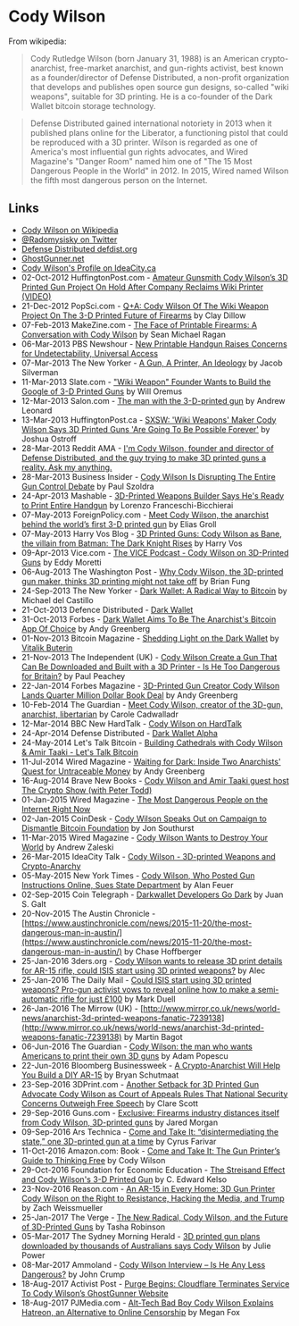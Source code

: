 
# Cody Wilson

From wikipedia:

> Cody Rutledge Wilson (born January 31, 1988) is an American crypto-anarchist, free-market anarchist, and gun-rights activist, best known as a founder/director of Defense Distributed, a non-profit organization that develops and publishes open source gun designs, so-called "wiki weapons", suitable for 3D printing. He is a co-founder of the Dark Wallet bitcoin storage technology.

> Defense Distributed gained international notoriety in 2013 when it published plans online for the Liberator, a functioning pistol that could be reproduced with a 3D printer. Wilson is regarded as one of America's most influential gun rights advocates, and Wired Magazine's "Danger Room" named him one of "The 15 Most Dangerous People in the World" in 2012. In 2015, Wired named Wilson the fifth most dangerous person on the Internet.

## Links

* [Cody Wilson on Wikipedia](https://en.wikipedia.org/wiki/Cody_Wilson)
* [@Radomysisky on Twitter](https://twitter.com/radomysisky)
* [Defense Distributed defdist.org](https://defdist.org/)
* [GhostGunner.net](https://ghostgunner.net/)
* [Cody Wilson's Profile on IdeaCity.ca](http://www.ideacity.ca/speaker/cody-wilson/)
* 02-Oct-2012 HuffingtonPost.com - [Amateur Gunsmith Cody Wilson’s 3D Printed Gun Project On Hold After Company Reclaims Wiki Printer (VIDEO)](http://www.huffingtonpost.com/2012/10/02/cody-wilsons-3d-printed-gun-project-on-hold-after-company-recalims-printer_n_1933225.html)
* 21-Dec-2012 PopSci.com - [Q+A: Cody Wilson Of The Wiki Weapon Project On The 3-D Printed Future of Firearms](http://www.popsci.com/technology/article/2012-12/qa-cody-wilson-wiki-weapons-project-3-d-printed-future-firearms) by Clay Dillow
* 07-Feb-2013 MakeZine.com - [The Face of Printable Firearms: A Conversation with Cody Wilson](http://makezine.com/2013/02/07/the-face-of-printable-firearms-a-conversation-with-cody-wilson/) by Sean Michael Ragan
* 06-Mar-2013 PBS Newshour - [New Printable Handgun Raises Concerns for Undetectability, Universal Access](http://www.pbs.org/newshour/bb/social_issues-jan-june13-guns2_05-06/)
* 07-Mar-2013 The New Yorker - [A Gun, A Printer, An Ideology](http://www.newyorker.com/tech/elements/a-gun-a-printer-an-ideology) by Jacob Silverman
* 11-Mar-2013 Slate.com - ["Wiki Weapon" Founder Wants to Build the Google of 3-D Printed Guns](http://www.slate.com/blogs/future_tense/2013/03/11/defcad_cody_wilson_plans_search_engine_for_3_d_printed_gun_parts.html) by Will Oremus
* 12-Mar-2013 Salon.com - [The man with the 3-D-printed gun](http://www.salon.com/2013/03/12/the_man_with_the_3d_printed_gun/) by Andrew Leonard
* 13-Mar-2013 HuffingtonPost.ca - [SXSW: 'Wiki Weapons' Maker Cody Wilson Says 3D Printed Guns 'Are Going To Be Possible Forever'](http://www.huffingtonpost.ca/2013/03/13/sxsw-printed-guns-wiki-weapons-cody-wilson_n_2868465.html) by Joshua Ostroff
* 28-Mar-2013 Reddit AMA - [I'm Cody Wilson, founder and director of Defense Distributed, and the guy trying to make 3D printed guns a reality. Ask my anything.](https://www.reddit.com/r/IAmA/comments/1b6x2r/im_cody_wilson_founder_and_director_of_defense/)
* 28-Mar-2013 Business Insider - [Cody Wilson Is Disrupting The Entire Gun Control Debate](http://www.businessinsider.com/cody-wilson-is-disrupting-gun-debate-2013-3?IR=T) by Paul Szoldra
* 24-Apr-2013 Mashable - [3D-Printed Weapons Builder Says He's Ready to Print Entire Handgun](http://mashable.com/2013/04/24/3d-printed-handgun/#i2kkmXAKYgqt) by Lorenzo Franceschi-Bicchierai
* 07-May-2013 ForeignPolicy.com - [Meet Cody Wilson, the anarchist behind the world’s first 3-D printed gun](http://foreignpolicy.com/2013/05/07/meet-cody-wilson-the-anarchist-behind-the-worlds-first-3-d-printed-gun/) by Elias Groll
* 07-May-2013 Harry Vos Blog - [3D Printed Guns: Cody Wilson as Bane, the villain from Batman: The Dark Knight Rises](http://harryvos.com/blog-archive/3d-printing-cody-wilson-bane) by Harry Vos
* 09-Apr-2013 Vice.com - [The VICE Podcast - Cody Wilson on 3D-Printed Guns](https://www.vice.com/en_us/article/gqw7k3/cody-wilson-on-3d-printed-guns-vice-podcast-001) by Eddy Moretti
* 06-Aug-2013 The Washington Post - [Why Cody Wilson, the 3D-printed gun maker, thinks 3D printing might not take off](https://www.washingtonpost.com/news/the-switch/wp/2013/08/06/why-cody-wilson-the-3d-printed-gun-maker-thinks-3d-printing-might-not-take-off/) by Brian Fung
* 24-Sep-2013 The New Yorker - [Dark Wallet: A Radical Way to Bitcoin](http://www.newyorker.com/business/currency/dark-wallet-a-radical-way-to-bitcoin) by Michael del Castillo
* 21-Oct-2013 Defence Distributed - [Dark Wallet](https://www.youtube.com/watch?v=Ouo7Q6Cf_yc)
* 31-Oct-2013 Forbes - [Dark Wallet Aims To Be The Anarchist's Bitcoin App Of Choice](https://www.forbes.com/sites/andygreenberg/2013/10/31/darkwallet-aims-to-be-the-anarchists-bitcoin-app-of-choice/#b394a5a4cadf) by Andy Greenberg
* 01-Nov-2013 Bitcoin Magazine - [Shedding Light on the Dark Wallet](https://bitcoinmagazine.com/articles/shedding-light-on-the-dark-wallet-1383357523/) by [Vitalik Buterin](/people/vitalik_buterin.md)
* 21-Nov-2013 The Independent (UK) - [Cody Wilson Create a Gun That Can Be Downloaded and Built with a 3D Printer - Is He Too Dangerous for Britain?](http://www.independent.co.uk/life-style/gadgets-and-tech/cody-wilson-created-a-gun-that-can-be-downloaded-and-built-with-a-3d-printer-is-he-too-dangerous-for-8955409.html) by Paul Peachey
* 22-Jan-2014 Forbes Magazine - [3D-Printed Gun Creator Cody Wilson Lands Quarter Million Dollar Book Deal](https://www.forbes.com/sites/andygreenberg/2014/01/22/3d-printed-gun-creator-cody-wilson-lands-quarter-million-dollar-book-deal/#497a1f2a276f) by Andy Greenberg
* 10-Feb-2014 The Guardian - [Meet Cody Wilson, creator of the 3D-gun, anarchist, libertarian](https://www.theguardian.com/technology/2014/feb/10/cody-wilson-3d-gun-anarchist) by Carole Cadwalladr
* 12-Mar-2014 BBC New HardTalk - [Cody Wilson on HardTalk](https://www.youtube.com/watch?v=CGjpdjz-mk0)
* 24-Apr-2014 Defense Distributed - [Dark Wallet Alpha](https://www.youtube.com/watch?v=6VFopiRaXwQ)
* 24-May-2014 Let's Talk Bitcoin - [Building Cathedrals with Cody Wilson & Amir Taaki - Let's Talk Bitcoin](https://www.youtube.com/watch?v=-xkgGKmPc80)
* 11-Jul-2014 Wired Magazine - [Waiting for Dark: Inside Two Anarchists' Quest for Untraceable Money](https://www.wired.com/2017/05/one-scrappy-startup-survived-early-bitcoin-wars/) by Andy Greenberg
* 16-Aug-2014 Brave New Books - [Cody Wilson and Amir Taaki guest host The Crypto Show (with Peter Todd)](https://www.youtube.com/watch?v=xG5HlETyk7A)
* 01-Jan-2015 Wired Magazine - [The Most Dangerous People on the Internet Right Now](https://www.wired.com/2015/01/dangerous-people-internet-right-now/)
* 02-Jan-2015 CoinDesk - [Cody Wilson Speaks Out on Campaign to Dismantle Bitcoin Foundation](https://www.coindesk.com/cody-wilson-speaks-campaign-dismantle-bitcoin-foundation/) by Jon Southurst
* 11-Mar-2015 Wired Magazine - [Cody Wilson Wants to Destroy Your World](https://www.wired.com/2015/03/cody-wilson-wants-to-destroy-your-world/) by Andrew Zaleski
* 26-Mar-2015 IdeaCity Talk - [Cody Wilson - 3D-printed Weapons and Crypto-Anarchy](https://www.youtube.com/watch?v=E3lKXEuQTA4)
* 05-May-2015 New York Times - [Cody Wilson, Who Posted Gun Instructions Online, Sues State Department](https://www.nytimes.com/2015/05/07/us/cody-wilson-who-posted-gun-instructions-online-sues-state-department.html) by Alan Feuer
* 02-Sep-2015 Coin Telegraph - [Darkwallet Developers Go Dark](https://cointelegraph.com/news/darkwallet-developers-go-dark) by Juan S. Galt
* 20-Nov-2015 The Austin Chronicle - [https://www.austinchronicle.com/news/2015-11-20/the-most-dangerous-man-in-austin/](https://www.austinchronicle.com/news/2015-11-20/the-most-dangerous-man-in-austin/) by Chase Hoffberger
* 25-Jan-2016 3ders.org - [Cody Wilson wants to release 3D print details for AR-15 rifle, could ISIS start using 3D printed weapons?](http://www.3ders.org/articles/20160125-cody-wilson-wants-to-release-3d-print-details-for-ar-15-rifle-isis-3d-printed-weapons.html) by Alec
* 25-Jan-2016 The Daily Mail - [Could ISIS start using 3D printed weapons? Pro-gun activist vows to reveal online how to make a semi-automatic rifle for just £100](http://www.dailymail.co.uk/news/article-3415038/Could-ISIS-start-using-3D-printed-weapons-Pro-gun-activist-vows-reveal-online-make-semi-automatic-rifle-just-100.html) by Mark Duell
* 26-Jan-2016 The Mirrow (UK) - [http://www.mirror.co.uk/news/world-news/anarchist-3d-printed-weapons-fanatic-7239138](http://www.mirror.co.uk/news/world-news/anarchist-3d-printed-weapons-fanatic-7239138) by Martin Bagot
* 06-Jun-2016 The Guardian - [Cody Wilson: the man who wants Americans to print their own 3D guns](https://www.theguardian.com/us-news/2016/jun/06/cody-wilson-3d-guns-printing-firearms-lower-receivers) by Adam Popescu
* 22-Jun-2016 Bloomberg Businessweek - [A Crypto-Anarchist Will Help You Build a DIY AR-15](https://www.bloomberg.com/features/2016-cody-wilson-ghost-gunner-ar-15/) by Bryan Schutmaat
* 23-Sep-2016 3DPrint.com - [Another Setback for 3D Printed Gun Advocate Cody Wilson as Court of Appeals Rules That National Security Concerns Outweigh Free Speech](https://3dprint.com/150324/court-of-appeals-cody-wilson/) by Clare Scott
* 29-Sep-2016 Guns.com - [Exclusive: Firearms industry distances itself from Cody Wilson, 3D-printed guns](http://www.guns.com/2016/09/29/firearms-industry-distances-itself-from-cody-wilson-3d-printed-guns/) by Jared Morgan
* 09-Sep-2016 Ars Technica - [Come and Take It: “disintermediating the state,” one 3D-printed gun at a time](https://arstechnica.com/information-technology/2016/10/come-and-take-it-how-cody-wilson-became-americas-3d-printing-gunsmith/) by Cyrus Farivar
* 11-Oct-2016 Amazon.com: Book - [Come and Take It: The Gun Printer’s Guide to Thinking Free](https://www.amazon.com/Come-Take-Printers-Guide-Thinking/dp/1476778264) by Cody Wilson
* 29-Oct-2016 Foundation for Economic Education - [The Streisand Effect and Cody Wilson's 3-D Printed Gun](https://fee.org/articles/the-streisand-effect-and-cody-wilsons-3-d-printed-gun/) by C. Edward Kelso
* 23-Nov-2016 Reason.com - [An AR-15 in Every Home: 3D Gun Printer Cody Wilson on the Right to Resistance, Hacking the Media, and Trump](http://reason.com/reasontv/2016/11/23/3d-gun-printer-cody-wilson-on-the-right) by Zach Weissmueller
* 25-Jan-2017 The Verge - [The New Radical, Cody Wilson, and the Future of 3D-Printed Guns](https://www.theverge.com/2017/1/25/14380730/the-new-radical-cody-wilson-tech-anarchy-documentary-sundance-2017) by Tasha Robinson
* 05-Mar-2017 The Sydney Morning Herald - [3D printed gun plans downloaded by thousands of Australians says Cody Wilson](http://www.smh.com.au/national/thousands-of-aussies-download-instructions-on-how-to-make-a-3d-gun-20170302-gupd5w.html) by Julie Power
* 08-Mar-2017 Ammoland - [Cody Wilson Interview – Is He Any Less Dangerous?](https://www.ammoland.com/2017/03/cody-wilson-interview/#axzz4qa7IPcT9) by John Crump
* 18-Aug-2017 Activist Post - [Purge Begins: Cloudflare Terminates Service To Cody Wilson’s GhostGunner Website](http://www.activistpost.com/2017/08/purge-begins-cloudflare-terminates-service-to-cody-wilsons-ghostgunner-website.html)
* 18-Aug-2017 PJMedia.com - [Alt-Tech Bad Boy Cody Wilson Explains Hatreon, an Alternative to Online Censorship](https://pjmedia.com/trending/2017/08/18/hatreon-alt-tech-bad-boy-cody-wilsons-alternative-to-online-censorship/) by Megan Fox
